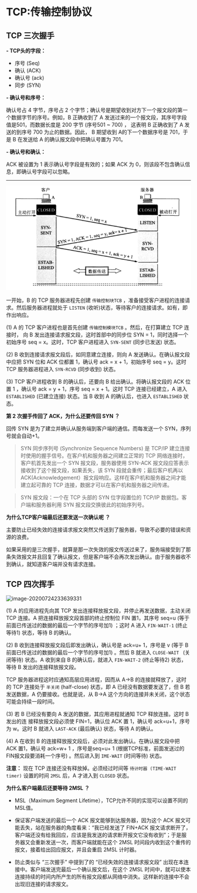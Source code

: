 # TCP:传输控制协议



## TCP 三次握手

**- TCP头的字段：**

* 序号 (Seq)
* 确认 (ACK)
* 确认号 (ack)
* 同步 (SYN)



**- 确认号和序号：**

确认号占 4 字节，序号占 2 个字节；确认号是期望收到对方下一个报文段的第一个数据字节的序号。例如，B 正确收到了 A 发送过来的一个报文段，其序号字段值是501，而数据长度是 200 字节 (序号501 ~ 700) ， 这表明 B 正确收到了 A 发送的到序号 700 为止的数据。因此， B 期望收到 A的下一个数据序号是 701，于是 B 在发送给 A 的确认报文段中把确认号置为 701。



**- 确认号和确认：**

ACK 被设置为 1 表示确认号字段是有效的；如果 ACK 为 0，则该段不包含确认信息，即确认号字段可以忽略。

---



![image-20200723103319865](https://github.com/OnlyThePiano/Notes/blob/master/images/image-20200723103319865.png)

一开始，B 的 TCP 服务器进程先创建 `传输控制块TCB` ，准备接受客户进程的连接请
求。然后服务器进程就处于 `LISTEN` (收听)状态，等待客户的连接请求。如有，即作出响应。

(1) A 的 TCP 客户进程也是首先创建 `传输控制模块TCB` 。然后，在打算建立 TCP 连接时，
向 B 发出连接请求报文段，这时首部中的同步位 SYN = 1，同时选择一个 初始序号 seq  = x。这时，TCP 客户进程进入 `SYN-SENT`  (同步已发送) 状态。

(2) B 收到连接请求报文段后，如同意建立连接，则向 A 发送确认。在确认报文段中应把 SYN 位和 ACK 位都置 1，确认号 ack = x + 1，初始序号 seq = y。这时 TCP 服务器进程进入 `SYN-RCVD`  (同步收到) 状态。



(3) TCP 客户进程收到 B 的确认后，还要向 B 给出确认。将确认报文段的 ACK 位置 1 ，确认号 ack = y + 1，序号 seq = x + 1。这时 TCP 连接已经建立，A 进入 `ESTABLISHED`  (已建立连接) 状态。当 B 收到 A 的确认后，也进入 `ESTABLISHED` 状态。



**第 2 次握手传回了 ACK，为什么还要传回 SYN ？**

回传 SYN 是为了建立并确认从服务端到客户端的通信。而每发送一个 SYN，序列号就会自动+1。

> SYN 同步序列号 (Synchronize Sequence Numbers) 是 TCP/IP 建立连接时使用的握手信号。在客户机和服务器之间建立正常的 TCP 网络连接时，客户机首先发出一个 SYN 报文段，服务器使用 SYN-ACK 报文段应答表示接收到了这个报文段，如果丢失，该 SYN 段就会重传；最后客户机再以 ACK(Acknowledgement）报文段响应。这样在客户机和服务器之间才能建立起可靠的 TCP 连接，数据才可以在客户机和服务器之间传递。

> SYN 报文段：一个在 TCP 头部的 SYN 位字段置位的 TCP/IP 数据包。客户端和服务器利用 SYN 报文段交换彼此的初始序列号。



**为什么TCP客户端最后还要发送一次确认呢 ？**

主要防止已经失效的连接请求报文突然又传送到了服务器，导致不必要的错误和资源的浪费。

如果采用的是三次握手，就算是那一次失效的报文传送过来了，服务端接受到了那条失效报文并且回复了确认报文，但是客户端不会再次发出确认。由于服务器收不到确认，就知道客户端并没有请求连接。



## TCP 四次挥手

![image-20200724233639331](E:\myblog\blog2\images\image-20200724233639331.png)



(1) A 的应用进程先向其 TCP 发出连接释放报文段，并停止再发送数据，主动关闭 TCP 连接。A 把连接释放报文段首部的终止控制位 FIN 置1，其序号 seq=u (等于前面已传送过的数据的最后一个字节的序号加1) ；这时 A 进入 `FIN-WAIT-1` (终止等待1) 状态，等待 B 的确认。

(2) B 收到连接释放报文段后即发出确认，确认号是 ack=u+ 1，序号是 v (等于 B 前面已传送过的数据的最后一个字节的序号加1) 。然后 B 就进入 `CLOSE-WAIT ` (关闭等待) 状态。A 收到来自 B 的确认后，就进入 `FIN-WAIT-2`  (终止等待2) 状态，等待 B 发出的连接释放报文段。

TCP 服务器进程这时应通知高层应用进程，因而从 A->B 的连接就释放了，这时的 TCP 连接处于 `半关闭` (half-close) 状态，即 A 已经没有数据要发送了，但 B 若发送数据，A 仍要接收。也就是说，从 B->A 这个方向的连接并未关闭，这个状态可能会持续一段时间。

(3) 若 B 已经没有要向 A 发送的数据，其应用进程就通知 TCP 释放连接。这时 B 发出的连
接释放报文段必须使 FIN=1，确认位 ACK 置 1，确认号 ack=u+1，序号为 w。这时 B 就进入 `LAST-ACK` (最后确认) 状态，等待 A 的确认。

(4) A 在收到 B 的连接释放报文段后，必须对此发出确认。在确认报文段中把 ACK 置1，确认号 ack=w+ 1 ，序号是seq=u+ 1 (根据TCP标准，前面发送过的FIN报文段要消耗一个序号) 。然后进入到 `IME-WAIT` (时间等待) 状态。

**注意：** 现在 TCP 连接还没有释放掉。必须经过时间等 `待计时器 (TIME-WAIT timer)`   设置的时间  `2MSL`  后，A 才进入到 `CLOSED` 状态。



**为什么客户端最后还要等待 2MSL ？**

* MSL（Maximum Segment Lifetime），TCP允许不同的实现可以设置不同的MSL值。

* 保证客户端发送的最后一个 ACK 报文能够到达服务器，因为这个 ACK 报文可能丢失，站在服务器的角度看来：“我已经发送了 FIN+ACK 报文请求断开了，客户端还没有给我回应，应该是我发送的请求断开报文它没有收到”；于是服务器又会重新发送一次，而客户端就能在这个 2MSL 时间段内收到这个重传的报文，接着给出回应报文，并且会重启 2MSL 计时器。
* 防止类似与 “三次握手” 中提到了的 “已经失效的连接请求报文段” 出现在本连接中。客户端发送完最后一个确认报文后，在这个 2MSL 时间中，就可以使本连接持续的时间内所产生的所有报文段都从网络中消失。这样新的连接中不会出现旧连接的请求报文。